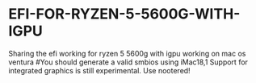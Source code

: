 # EFI-FOR-RYZEN-5-5600G-WITH-IGPU
Sharing the efi working for ryzen 5 5600g with igpu working on mac os ventura
#You should generate a valid smbios using iMac18,1
Support for integrated graphics is still experimental.
Use nootered!
